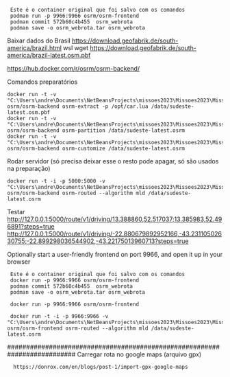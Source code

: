      Este é o container original que foi salvo com os comandos
     podman run -p 9966:9966 osrm/osrm-frontend
     podman commit 572b60c4b455  osrm_webrota
     podman save -o osrm_webrota.tar osrm_webrota


Baixar dados do Brasil
    https://download.geofabrik.de/south-america/brazil.html 
    wsl wget https://download.geofabrik.de/south-america/brazil-latest.osm.pbf

https://hub.docker.com/r/osrm/osrm-backend/


Comandos preparatórios

    docker run -t -v "C:\Users\andre\Documents\NetBeansProjects\missoes2023\Missoes2023\Missoes2024\GrupoInovaFiscaliza\webrotas\OSMR\data:/data" osrm/osrm-backend osrm-extract -p /opt/car.lua /data/sudeste-latest.osm.pbf
    docker run -t -v "C:\Users\andre\Documents\NetBeansProjects\missoes2023\Missoes2023\Missoes2024\GrupoInovaFiscaliza\webrotas\OSMR\data:/data" osrm/osrm-backend osrm-partition /data/sudeste-latest.osrm
    docker run -t -v "C:\Users\andre\Documents\NetBeansProjects\missoes2023\Missoes2023\Missoes2024\GrupoInovaFiscaliza\webrotas\OSMR\data:/data" osrm/osrm-backend osrm-customize /data/sudeste-latest.osrm

Rodar servidor (só precisa deixar esse o resto pode apagar, só são usados na preparação)

    docker run -t -i -p 5000:5000 -v "C:\Users\andre\Documents\NetBeansProjects\missoes2023\Missoes2023\Missoes2024\GrupoInovaFiscaliza\webrotas\OSMR\data:/data" osrm/osrm-backend osrm-routed --algorithm mld /data/sudeste-latest.osrm


Testar
    http://127.0.0.1:5000/route/v1/driving/13.388860,52.517037;13.385983,52.496891?steps=true
    http://127.0.0.1:5000/route/v1/driving/-22.880679892952166,-43.23110502630755;-22.899298036544902,-43.22175013960713?steps=true


Optionally start a user-friendly frontend on port 9966, and open it up in your browser
    
     Este é o container original que foi salvo com os comandos
     docker run -p 9966:9966 osrm/osrm-frontend
     podman commit 572b60c4b455  osrm_webrota
     podman save -o osrm_webrota.tar osrm_webrota
     
     docker run -p 9966:9966 osrm/osrm-frontend
    
     docker run -t -i -p 9966:9966 -v "C:\Users\andre\Documents\NetBeansProjects\missoes2023\Missoes2023\Missoes2024\GrupoInovaFiscaliza\webrotas\OSMR\data:/data" osrm/osrm-frontend osrm-routed --algorithm mld /data/sudeste-latest.osrm

##########################################################################
Carregar rota no google maps (arquivo gpx)

      https://donrox.com/en/blogs/post-1/import-gpx-google-maps